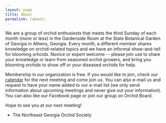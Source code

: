 ```yaml
---
layout: page
title: About
permalink: /about/
---
```


We are a group of orchid enthusiests that meets the third Sunday of each month (more or less) in the Gardenside Room at the State Botanical Garden of Georgia in Athens, Georgia.  Every month, a different member shares knowledge on orchid-related topics and we have an informal show-and-tell for blooming orhcids.  Novice or expert welcome -- please join use to share your knowledge or learn from seasoned orchid growers, and bring you blooming orchids to show off or your diseased orchids for help.

Membership in our organization is free.  If you would like to join, check our [calendar](https://calendar.google.com/calendar?cid=OGdwZmVwczhnZGNmYWdxdWJnYmNuZHYyYmNAZ3JvdXAuY2FsZW5kYXIuZ29vZ2xlLmNvbQ) for the next meeting and come join us.  You can also e-mail us and request to have your name added to our e-mail list (we only send information about upcoming meetings and never give out your information).  You can also like our Facebook page or join our group on Orchid Board.

Hope to see you at our next meeting!

- The Northeast Georgia Orchid Society